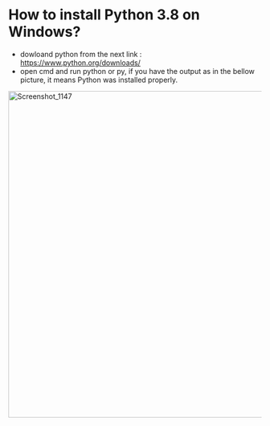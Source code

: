  How to install Python 3.8 on Windows?
 ==================================== 
 * dowloand python from the next link : https://www.python.org/downloads/
 * open cmd and run python or py, if you have the output as in the bellow picture, it means Python was installed properly.
 <img width="650" alt="Screenshot_1147" src="https://user-images.githubusercontent.com/13994900/82284754-5e39a380-995f-11ea-9dde-8d83326ebdcb.png">
  
